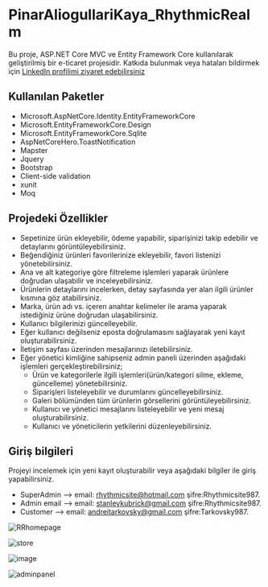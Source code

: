 # PinarAliogullariKaya_RhythmicRealm

Bu proje, ASP.NET Core MVC ve Entity Framework Core kullanılarak geliştirilmiş bir e-ticaret projesidir. 
Katkıda bulunmak veya hataları bildirmek için [LinkedIn profilimi ziyaret edebilirsiniz](https://www.linkedin.com/in/p%C4%B1nar-alio%C4%9Fullar%C4%B1-a26884146/)

## Kullanılan Paketler
- Microsoft.AspNetCore.Identity.EntityFrameworkCore
- Microsoft.EntityFrameworkCore.Design
- Microsoft.EntityFrameworkCore.Sqlite
- AspNetCoreHero.ToastNotification
- Mapster
- Jquery
- Bootstrap
- Client-side validation
- xunit
- Moq

## Projedeki Özellikler
- Sepetinize ürün ekleyebilir, ödeme yapabilir, siparişinizi takip edebilir ve detaylarını görüntüleyebilirsiniz.
- Beğendiğiniz ürünleri favorilerinize ekleyebilir, favori listenizi yönetebilirsiniz.
- Ana ve alt kategoriye göre filtreleme işlemleri yaparak ürünlere doğrudan ulaşabilir ve inceleyebilirsiniz.
- Ürünlerin detaylarını incelerken, detay sayfasında yer alan ilgili ürünler kısmına göz atabilirsiniz.
- Marka, ürün adı vs. içeren anahtar kelimeler ile arama yaparak istediğiniz ürüne doğrudan ulaşabilirsiniz.
- Kullanıcı bilgilerinizi güncelleyebilir.
- Eğer kullanıcı değilseniz eposta doğrulamasını sağlayarak yeni kayıt oluşturabilirsiniz.
- İletişim sayfası üzerinden mesajlarınızı iletebilirsiniz.
- Eğer yönetici kimliğine sahipseniz admin paneli üzerinden aşağıdaki işlemleri gerçekleştirebilirsiniz; 
   * Ürün ve kategorilerle ilgili işlemleri(ürün/kategori silme, ekleme, güncelleme) yönetebilirsiniz.
   * Siparişleri listeleyebilir ve durumlarını güncelleyebilirsiniz.
   * Galeri bölümünden tüm ürünlerin görsellerini görüntüleyebilirsiniz.
   * Kullanıcı ve yönetici mesajlarını listeleyebilir ve yeni mesaj oluşturabilirsiniz.
   * Kullanıcı ve yöneticilerin yetkilerini düzenleyebilirsiniz.

## Giriş bilgileri
 Projeyi incelemek için yeni kayıt oluşturabilir veya aşağıdaki bilgiler ile giriş yapabilirsiniz.

- SuperAdmin  --> email: rhythmicsite@hotmail.com   şifre:Rhythmicsite987.
- Admin email --> email: stanleykubrick@gmail.com   şifre:Rhythmicsite987.
- Customer    --> email: andreitarkovsky@gmail.com  şifre:Tarkovsky987.



![RRhomepage](https://github.com/pinaraliogullari/PinarAliogullari_RhythmicRealm/assets/112780885/d27aba89-3736-40aa-8188-cf480e5f93a7)

![store](https://github.com/pinaraliogullari/PinarAliogullari_RhythmicRealm/assets/112780885/acf7476b-22ca-4f59-892a-86c94ffdff4c)

![image](https://github.com/pinaraliogullari/PinarAliogullari_RhythmicRealm/assets/112780885/c3df6ab1-9e38-415d-9d8f-61884e8495b1)

![adminpanel](https://github.com/pinaraliogullari/PinarAliogullari_RhythmicRealm/assets/112780885/85dcf2ab-e413-4b6b-a315-e211ca5a4f2d)
